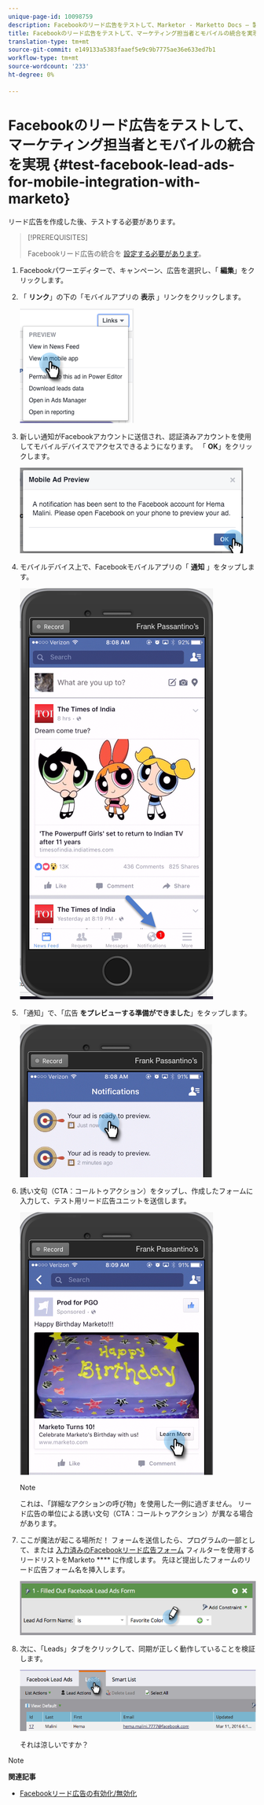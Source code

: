 ```yaml
---
unique-page-id: 10098759
description: Facebookのリード広告をテストして、Marketor - Marketto Docs — 製品ドキュメントとモバイルとの統合を実現
title: Facebookのリード広告をテストして、マーケティング担当者とモバイルの統合を実現
translation-type: tm+mt
source-git-commit: e149133a5383faaef5e9c9b7775ae36e633ed7b1
workflow-type: tm+mt
source-wordcount: '233'
ht-degree: 0%

---
```



# Facebookのリード広告をテストして、マーケティング担当者とモバイルの統合を実現 {#test-facebook-lead-ads-for-mobile-integration-with-marketo}

リード広告を作成した後、テストする必要があります。

>[!PREREQUISITES]
>
>Facebookリード広告の統合を [設定する必要があります](set-up-facebook-lead-ads.md)。

1. Facebookパワーエディターで、キャンペーン、広告を選択し、「 **編集**」をクリックします。
1. 「 **リンク**」の下の「モバイルアプリの **表示** 」リンクをクリックします。

   ![](assets/image2016-5-13-15-3a2-3a38.png)

1. 新しい通知がFacebookアカウントに送信され、認証済みアカウントを使用してモバイルデバイスでアクセスできるようになります。 「 **OK**」をクリックします。

   ![](assets/image2016-3-11-8-3a35-3a7.png)

1. モバイルデバイス上で、Facebookモバイルアプリの「 **通知** 」をタップします。

   ![](assets/image2016-3-11-8-3a38-3a35.png)

1. 「通知」で、「広告 **をプレビューする準備ができました**」をタップします。

   ![](assets/image2016-3-11-8-3a41-3a59.png)

1. 誘い文句（CTA：コールトゥアクション）をタップし、作成したフォームに入力して、テスト用リード広告ユニットを送信します。

   ![](assets/image2016-3-11-8-3a52-3a20.png)

   >[!NOTE]
   >
   >これは、「詳細なアクションの呼び物」を使用した一例に過ぎません。 リード広告の単位による誘い文句（CTA：コールトゥアクション）が異なる場合があります。

1. ここが魔法が起こる場所だ！ フォームを送信したら、プログラムの一部として、または [入力済みのFacebookリード広告フォーム](../../../product-docs/core-marketo-concepts/smart-lists-and-static-lists/creating-a-smart-list/create-a-smart-list.md) フィルターを使用するリードリストをMarketo **** に作成します。 先ほど提出したフォームのリード広告フォーム名を挿入します。

   ![](assets/image2016-3-11-8-3a59-3a34.png)

1. 次に、「Leads」タブをクリックして、同期が正しく動作していることを検証します。

   ![](assets/image2016-3-11-15-3a27-3a54.png)

   それは涼しいですか？

>[!NOTE]
>
>**関連記事**
>
>* [Facebookリード広告の有効化/無効化](set-up-facebook-lead-ads.md)

>



